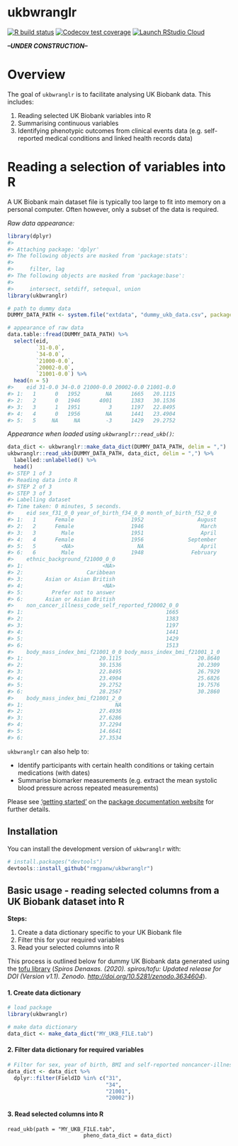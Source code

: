 
<!-- README.md is generated from README.Rmd. Please edit that file -->

# ukbwranglr

<!-- badges: start -->

[![R build
status](https://github.com/rmgpanw/ukbwranglr/workflows/R-CMD-check/badge.svg)](https://github.com/rmgpanw/ukbwranglr/actions)
[![Codecov test
coverage](https://codecov.io/gh/rmgpanw/ukbwranglr/branch/main/graph/badge.svg)](https://codecov.io/gh/rmgpanw/ukbwranglr?branch=main)
[![Launch RStudio
Cloud](https://img.shields.io/badge/RStudio-Cloud-blue)](https://rstudio.cloud/project/2528744)

<!-- badges: end -->

***–UNDER CONSTRUCTION–***

# Overview

The goal of `ukbwranglr` is to facilitate analysing UK Biobank data.
This includes:

1.  Reading selected UK Biobank variables into R
2.  Summarising continuous variables
3.  Identifying phenotypic outcomes from clinical events data
    (e.g. self-reported medical conditions and linked health records
    data)

# Reading a selection of variables into R

A UK Biobank main dataset file is typically too large to fit into memory
on a personal computer. Often however, only a subset of the data is
required.

*Raw data appearance:*

``` r
library(dplyr)
#> 
#> Attaching package: 'dplyr'
#> The following objects are masked from 'package:stats':
#> 
#>     filter, lag
#> The following objects are masked from 'package:base':
#> 
#>     intersect, setdiff, setequal, union
library(ukbwranglr)

# path to dummy data
DUMMY_DATA_PATH <- system.file("extdata", "dummy_ukb_data.csv", package = "ukbwranglr")

# appearance of raw data
data.table::fread(DUMMY_DATA_PATH) %>% 
  select(eid, 
         `31-0.0`, 
         `34-0.0`,
         `21000-0.0`, 
         `20002-0.0`, 
         `21001-0.0`) %>% 
  head(n = 5)
#>    eid 31-0.0 34-0.0 21000-0.0 20002-0.0 21001-0.0
#> 1:   1      0   1952        NA      1665   20.1115
#> 2:   2      0   1946      4001      1383   30.1536
#> 3:   3      1   1951         3      1197   22.8495
#> 4:   4      0   1956        NA      1441   23.4904
#> 5:   5     NA     NA        -3      1429   29.2752
```

*Appearance when loaded using `ukbwranglr::read_ukb()`:*

``` r
data_dict <- ukbwranglr::make_data_dict(DUMMY_DATA_PATH, delim = ",")
ukbwranglr::read_ukb(DUMMY_DATA_PATH, data_dict, delim = ",") %>% 
  labelled::unlabelled() %>% 
  head()
#> STEP 1 of 3
#> Reading data into R
#> STEP 2 of 3
#> STEP 3 of 3
#> Labelling dataset
#> Time taken: 0 minutes, 5 seconds.
#>    eid sex_f31_0_0 year_of_birth_f34_0_0 month_of_birth_f52_0_0
#> 1:   1      Female                  1952                 August
#> 2:   2      Female                  1946                  March
#> 3:   3        Male                  1951                  April
#> 4:   4      Female                  1956              September
#> 5:   5        <NA>                    NA                  April
#> 6:   6        Male                  1948               February
#>    ethnic_background_f21000_0_0
#> 1:                         <NA>
#> 2:                    Caribbean
#> 3:       Asian or Asian British
#> 4:                         <NA>
#> 5:         Prefer not to answer
#> 6:       Asian or Asian British
#>    non_cancer_illness_code_self_reported_f20002_0_0
#> 1:                                             1665
#> 2:                                             1383
#> 3:                                             1197
#> 4:                                             1441
#> 5:                                             1429
#> 6:                                             1513
#>    body_mass_index_bmi_f21001_0_0 body_mass_index_bmi_f21001_1_0
#> 1:                        20.1115                        20.8640
#> 2:                        30.1536                        20.2309
#> 3:                        22.8495                        26.7929
#> 4:                        23.4904                        25.6826
#> 5:                        29.2752                        19.7576
#> 6:                        28.2567                        30.2860
#>    body_mass_index_bmi_f21001_2_0
#> 1:                             NA
#> 2:                        27.4936
#> 3:                        27.6286
#> 4:                        37.2294
#> 5:                        14.6641
#> 6:                        27.3534
```

`ukbwranglr` can also help to:

-   Identify participants with certain health conditions or taking
    certain medications (with dates)
-   Summarise biomarker measurements (e.g. extract the mean systolic
    blood pressure across repeated measurements)

Please see [‘getting
started’](https://rmgpanw.github.io/ukbwranglr/articles/ukbwranglr.html)
on the [package documentation
website](https://rmgpanw.github.io/ukbwranglr/index.html) for further
details.

## Installation

You can install the development version of `ukbwranglr` with:

``` r
# install.packages("devtools")
devtools::install_github("rmgpanw/ukbwranglr")
```

## Basic usage - reading selected columns from a UK Biobank dataset into R

**Steps:**

1.  Create a data dictionary specific to your UK Biobank file
2.  Filter this for your required variables
3.  Read your selected columns into R

This process is outlined below for dummy UK Biobank data generated using
the [tofu library](https://github.com/spiros/tofu) (*Spiros Denaxas.
(2020). spiros/tofu: Updated release for DOI (Version v1.1). Zenodo.
<http://doi.org/10.5281/zenodo.3634604>*).

#### 1. Create data dictionary

``` r
# load package
library(ukbwranglr)

# make data dictionary
data_dict <- make_data_dict("MY_UKB_FILE.tab")
```

#### 2. Filter data dictionary for required variables

``` r
# Filter for sex, year of birth, BMI and self-reported noncancer-illness fields
data_dict <- data_dict %>%
  dplyr::filter(FieldID %in% c("31",
                               "34",
                               "21001",
                               "20002"))
```

#### 3. Read selected columns into R

``` re
read_ukb(path = "MY_UKB_FILE.tab", 
                        pheno_data_dict = data_dict)
```
